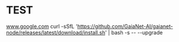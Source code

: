 # TEST
www.google.com
curl -sSfL 'https://github.com/GaiaNet-AI/gaianet-node/releases/latest/download/install.sh' | bash -s -- --upgrade
